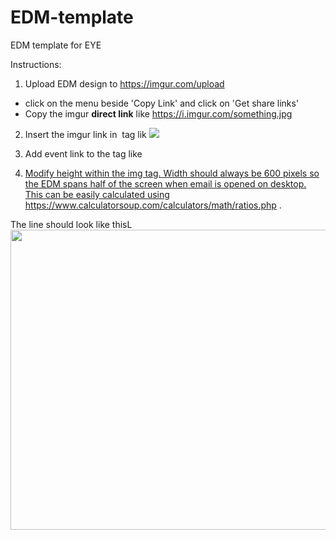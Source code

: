 # EDM-template
EDM template for EYE

Instructions:
1. Upload EDM design to https://imgur.com/upload
  - click on the menu beside 'Copy Link' and click on 'Get share links'
  - Copy the imgur <b>direct link</b> like https://i.imgur.com/something.jpg
  
2. Insert the imgur link in <img> tag lik <img src ="https://i.imgur.com/6BwQdQi.jpg"><img>

3. Add event link to the <a> tag like <a href = "https://eventlink/">

4. Modify height within the img tag. Width should always be 600 pixels so the EDM spans half of the screen when email is opened on desktop.
This can be easily calculated using https://www.calculatorsoup.com/calculators/math/ratios.php .

The line should look like thisL
<a href = "https://eventlink/"> <img src="https://i.imgur.com/something.jpg" width=600 height=480><img></a>
